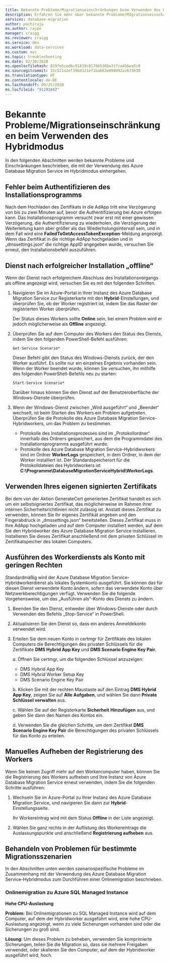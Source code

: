 ```yaml
---
title: Bekannte Probleme/Migrationseinschränkungen beim Verwenden des Hybridmodus
description: Erfahren Sie mehr über bekannte Probleme/MIgrationseinschränkungen beim Verwenden des Azure Database Migration Service im Hybridmodus.
services: database-migration
author: pochiraju
ms.author: rajpo
manager: craigg
ms.reviewer: craigg
ms.service: dms
ms.workload: data-services
ms.custom: mvc
ms.topic: troubleshooting
ms.date: 02/20/2020
ms.openlocfilehash: 819fe5ced6c91819c817065305a31fca456ea5c0
ms.sourcegitcommit: 32c521a2ef396d121e71ba682e098092ac673b30
ms.translationtype: HT
ms.contentlocale: de-DE
ms.lasthandoff: 09/25/2020
ms.locfileid: "91291842"
---
```

# <a name="known-issuesmigration-limitations-with-using-hybrid-mode"></a>Bekannte Probleme/Migrationseinschränkungen beim Verwenden des Hybridmodus

In den folgenden Abschnitten werden bekannte Probleme und Einschränkungen beschrieben, die mit der Verwendung des Azure Database Migration Service im Hybridmodus einhergehen.

## <a name="installer-fails-to-authenticate"></a>Fehler beim Authentifizieren des Installationsprogramms

Nach dem Hochladen des Zertifikats in die AdApp tritt eine Verzögerung von bis zu zwei Minuten auf, bevor die Authentifizierung bei Azure erfolgen kann. Das Installationsprogramm versucht zwar erst mit einer gewissen Verzögerung, die Authentifizierung zu wiederholen, die Verzögerung der Weiterleitung kann aber größer als das Wiederholungsintervall sein, und in dem Fall wird eine **FailedToGetAccessTokenException**-Meldung angezeigt. Wenn das Zertifikat in die richtige AdApp hochgeladen und in „dmssettings.json“ die richtige AppID angegeben wurde, versuchen Sie erneut, den Installationsbefehl auszuführen.

## <a name="service-offline-after-successful-installation"></a>Dienst nach erfolgreicher Installation „offline“

Wenn der Dienst nach erfolgreichem Abschluss des Installationsvorgangs als offline angezeigt wird, versuchen Sie es mit den folgenden Schritten.

1. Navigieren Sie im Azure-Portal in Ihrer Instanz des Azure Database Migration Service zur Registerkarte mit den **Hybrid**-Einstellungen, und überprüfen Sie, ob der Worker registriert ist, indem Sie das Raster der registrierten Worker überprüfen.

    Der Status dieses Workers sollte **Online** sein, bei einem Problem wird er jedoch möglicherweise als **Offline** angezeigt.

2. Überprüfen Sie auf dem Computer des Workers den Status des Diensts, indem Sie den folgenden PowerShell-Befehl ausführen:

    ```
    Get-Service Scenario*
    ```

    Dieser Befehl gibt den Status des Windows-Diensts zurück, der den Worker ausführt. Es sollte nur ein einzelnes Ergebnis vorhanden sein. Wenn der Worker beendet wurde, können Sie versuchen, ihn mithilfe des folgenden PowerShell-Befehls neu zu starten:

    ```
    Start-Service Scenario*
    ```

    Darüber hinaus können Sie den Dienst auf der Benutzeroberfläche der Windows-Dienste überprüfen.

3. Wenn der Windows-Dienst zwischen „Wird ausgeführt“ und „Beendet“ wechselt, ist beim Starten des Workers ein Problem aufgetreten. Überprüfen Sie die Protokolle des Azure Database Migration Service-Hybridworkers, um das Problem zu bestimmen.

    - Protokolle des Installationsprozesses sind im „Protokollordner“ innerhalb des Ordners gespeichert, aus dem die Programmdatei des Installationsprogramms ausgeführt wurde.
    - Protokolle des Azure Database Migration Service-Hybridworkers sind im Ordner **WorkerLogs** gespeichert, in dem Ordner, in dem der Worker installiert ist. Der Standardspeicherort für die Protokolldateien des Hybridworkers ist **C:\Programme\DatabaseMigrationServiceHybrid\WorkerLogs**.

## <a name="using-your-own-signed-certificate"></a>Verwenden Ihres eigenen signierten Zertifikats

Bei dem von der Aktion GenerateCert generierten Zertifikat handelt es sich um ein selbstsigniertes Zertifikat, das möglicherweise im Rahmen ihrer internen Sicherheitsrichtlinien nicht zulässig ist. Anstatt dieses Zertifikat zu verwenden, können Sie Ihr eigenes Zertifikat angeben und den Fingerabdruck in „dmssettings.json“ bereitstellen. Dieses Zertifikat muss in Ihre AdApp hochgeladen und auf dem Computer installiert werden, auf dem Sie den Hybridworker des Azure Database Migration Service installieren. Installieren Sie dieses Zertifikat anschließend mit dem privaten Schlüssel im Zertifikatspeicher des lokalen Computers.

## <a name="running-the-worker-service-as-a-low-privilege-account"></a>Ausführen des Workerdiensts als Konto mit geringen Rechten

Standardmäßig wird der Azure Database Migration Service-Hybridworkerdienst als lokales Systemkonto ausgeführt. Sie können das für diesen Dienst verwendete Konto ändern, sofern das verwendete Konto über Netzwerkberechtigungen verfügt. Verwenden Sie die folgende Vorgehensweise, um das „Ausführen als“-Konto des Diensts zu ändern.

1. Beenden Sie den Dienst, entweder über Windows-Dienste oder durch Verwenden des Befehls „Stop-Service“ in PowerShell.

2. Aktualisieren Sie den Dienst so, dass ein anderes Anmeldekonto verwendet wird.

3. Erteilen Sie dem neuen Konto in certmgr für Zertifikate des lokalen Computers die Berechtigungen des privaten Schlüssels für die Zertifikate **DMS Hybrid App Key** und **DMS Scenario Engine Key Pair**.

    a. Öffnen Sie certmgr, um die folgenden Schlüssel anzuzeigen:

    - DMS Hybrid App Key
    - DMS Hybrid Worker Setup Key
    - DMS Scenario Engine Key Pair

    b. Klicken Sie mit der rechten Maustaste auf den Eintrag **DMS Hybrid App Key**, zeigen Sie auf **Alle Aufgaben**, und wählen Sie dann **Private Schlüssel verwalten** aus.

    c. Wählen Sie auf der Registerkarte **Sicherheit** **Hinzufügen** aus, und geben Sie dann den Namen des Kontos ein.

    d. Verwenden Sie die gleichen Schritte, um dem Zertifikat **DMS Scenario Engine Key Pair** die Berechtigungen des privaten Schlüssels für das Konto zu erteilen.

## <a name="unregistering-the-worker-manually"></a>Manuelles Aufheben der Registrierung des Workers

Wenn Sie keinen Zugriff mehr auf den Workercomputer haben, können Sie die Registrierung des Workers aufheben und Ihre Instanz von Azure Database Migration Service erneut verwenden, indem Sie die folgenden Schritte ausführen:

1. Wechseln Sie im Azure-Portal zu Ihrer Instanz des Azure Database Migration Service, und navigieren Sie dann zur **Hybrid**-Einstellungsseite.

   Ihr Workereintrag wird mit dem Status **Offline** in der Liste angezeigt.

2. Wählen Sie ganz rechts in der Auflistung des Workereintrags die Auslassungspunkte und anschließend **Registrierung aufheben** aus.

## <a name="addressing-issues-for-specific-migration-scenarios"></a>Behandeln von Problemen für bestimmte Migrationsszenarien

In den Abschnitten unten werden szenariospezifische Probleme im Zusammenhang mit der Verwendung des Azure Database Migration Service-Hybridmodus zum Durchführen einer Onlinemigration beschrieben.

### <a name="online-migrations-to-azure-sql-managed-instance"></a>Onlinemigration zu Azure SQL Managed Instance

**Hohe CPU-Auslastung**

**Problem:** Bei Onlinemigrationen zu SQL Managed Instance wird auf dem Computer, auf dem der Hybridworker ausgeführt wird, eine hohe CPU-Auslastung angezeigt, wenn zu viele Sicherungen vorhanden sind oder die Sicherungen zu groß sind.

**Lösung**: Um dieses Problem zu beheben, verwenden Sie komprimierte Sicherungen, teilen Sie die Migration so, dass sie mehrere Freigaben verwendet, oder skalieren Sie den Computer, auf dem der Hybridworker ausgeführt wird, hoch.
